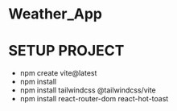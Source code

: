 # Weather_App

# SETUP PROJECT

<ul>
<li> npm create vite@latest</li>
<li> npm install</li>
<li> npm install tailwindcss @tailwindcss/vite</li>
<li> npm install react-router-dom react-hot-toast</li>
</ul>
